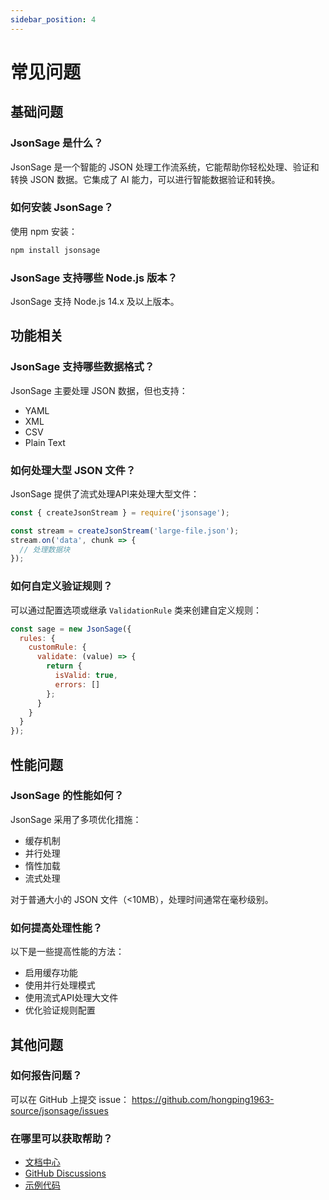 ```yaml
---
sidebar_position: 4
---
```


# 常见问题

## 基础问题

### JsonSage 是什么？

JsonSage 是一个智能的 JSON 处理工作流系统，它能帮助你轻松处理、验证和转换 JSON 数据。它集成了 AI 能力，可以进行智能数据验证和转换。

### 如何安装 JsonSage？

使用 npm 安装：

```bash
npm install jsonsage
```

### JsonSage 支持哪些 Node.js 版本？

JsonSage 支持 Node.js 14.x 及以上版本。

## 功能相关

### JsonSage 支持哪些数据格式？

JsonSage 主要处理 JSON 数据，但也支持：
- YAML
- XML
- CSV
- Plain Text

### 如何处理大型 JSON 文件？

JsonSage 提供了流式处理API来处理大型文件：

```javascript
const { createJsonStream } = require('jsonsage');

const stream = createJsonStream('large-file.json');
stream.on('data', chunk => {
  // 处理数据块
});
```

### 如何自定义验证规则？

可以通过配置选项或继承 `ValidationRule` 类来创建自定义规则：

```javascript
const sage = new JsonSage({
  rules: {
    customRule: {
      validate: (value) => {
        return {
          isValid: true,
          errors: []
        };
      }
    }
  }
});
```

## 性能问题

### JsonSage 的性能如何？

JsonSage 采用了多项优化措施：
- 缓存机制
- 并行处理
- 惰性加载
- 流式处理

对于普通大小的 JSON 文件（<10MB），处理时间通常在毫秒级别。

### 如何提高处理性能？

以下是一些提高性能的方法：

- 启用缓存功能
- 使用并行处理模式
- 使用流式API处理大文件
- 优化验证规则配置

## 其他问题

### 如何报告问题？

可以在 GitHub 上提交 issue：
https://github.com/hongping1963-source/jsonsage/issues

### 在哪里可以获取帮助？

- [文档中心](/docs/intro)
- [GitHub Discussions](https://github.com/hongping1963-source/jsonsage/discussions)
- [示例代码](/examples/basic)
